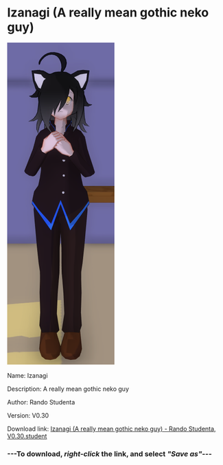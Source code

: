 # Izanagi (A really mean gothic neko guy)

<img src = "https://raw.githubusercontent.com/Arbiter1223/Daigaku-Gurashi-Custom-Students/master/Students/Files/Izanagi%20(A%20really%20mean%20gothic%20neko%20guy).png">

Name: Izanagi

Description: A really mean gothic neko guy

Author: Rando Studenta

Version: V0.30

Download link: <a href="https://raw.githubusercontent.com/Arbiter1223/Daigaku-Gurashi-Custom-Students/master/Students/Files/Izanagi%20(A%20really%20mean%20gothic%20neko%20guy)%20-%20Rando%20Studenta%2C%20V0.30.student">Izanagi (A really mean gothic neko guy) - Rando Studenta, V0.30.student</a>

### ---**To download, _right-click_ the link, and select _"Save as"_**---
